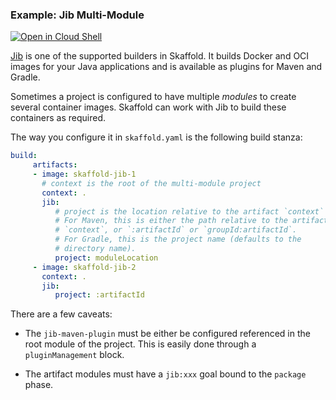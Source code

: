 ### Example: Jib Multi-Module

[![Open in Cloud Shell](https://gstatic.com/cloudssh/images/open-btn.svg)](https://ssh.cloud.google.com/cloudshell/editor?cloudshell_git_repo=https://github.com/GoogleContainerTools/skaffold&cloudshell_open_in_editor=README.md&cloudshell_workspace=examples/jib-multimodule)

[Jib](https://github.com/GoogleContainerTools/jib) is one of the supported builders in Skaffold.
It builds Docker and OCI images
for your Java applications and is available as plugins for Maven and Gradle.

Sometimes a project is configured to have multiple _modules_ to create several
container images.  Skaffold can work with Jib to build these containers as
required.

The way you configure it in `skaffold.yaml` is the following build stanza:

```yaml
build:
     artifacts:
     - image: skaffold-jib-1
       # context is the root of the multi-module project
       context: .
       jib:
          # project is the location relative to the artifact `context`
          # For Maven, this is either the path relative to the artifact's
          # `context`, or `:artifactId` or `groupId:artifactId`.
          # For Gradle, this is the project name (defaults to the
          # directory name).
          project: moduleLocation
     - image: skaffold-jib-2
       context: .
       jib:
          project: :artifactId
```

There are a few caveats:

- The `jib-maven-plugin` must be either be configured referenced in the
root module of the project.  This is easily done through a `pluginManagement`
block.

- The artifact modules must have a `jib:xxx` goal bound to the `package` phase.
